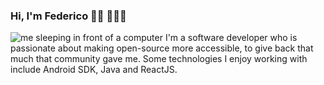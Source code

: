### Hi, I'm Federico 👋🏾 👩🏾‍💻

<img src="https://sdk.bitmoji.com/render/panel/0465c53a-92cd-40a9-b676-4bad8faccbca-c98f03dd-32bb-4736-8d96-67ffd0c19496-v1.png?transparent=1&palette=1" alt="me sleeping in front of a computer">
I'm a software developer who is passionate about making open-source more accessible, to give back that much that community gave me. 
Some technologies I enjoy working with include Android SDK, Java and ReactJS.
